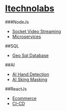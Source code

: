 # [Itechnolabs](https://itechnolabs.ca/ "Itechnolabs")

###NodeJs
- [Socket Video Streaming](https://github.com/iTechnoLabsPvt/web/tree/main/Node-React/socket-video-streaming-node-react "Socket Video Streaming")
- [Microservices](https://github.com/iTechnoLabsPvt/web/tree/main/microservices-sample "Microservices")

##SQL
- [Geo Sql Database](https://github.com/iTechnoLabsPvt/web/tree/main/geo-sql-database "Geo Sql Database")

##AI
- [AI Hand Detection](https://github.com/iTechnoLabsPvt/web/tree/main/iTechnoLabs-AI-Hand_Detection "Ai Hand Detection")
- [AI Sking Masking](https://github.com/iTechnoLabsPvt/web/tree/main/iTechnoLabs-AI-Skin_Masking "AI Sking Masking")

##ReactJs
- [Ecommerce](https://github.com/iTechnoLabsPvt/web/tree/main/itechnolabs_react_ecommerce_custom_product "Ecommerce")
- [CI-CD](https://github.com/iTechnoLabsPvt/web/tree/main/nestJs-with-ci-cd "CI-CD")
